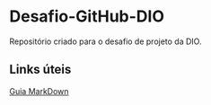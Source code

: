 # Desafio-GitHub-DIO
Repositório criado para o desafio de projeto da DIO.

## Links úteis
[Guia MarkDown](https://www.markdownguide.org/)
